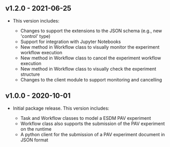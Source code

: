 v1.2.0 - 2021-06-25
-------------------

- This version includes:

  - Changes to support the extensions to the JSON schema (e.g., new 'control' type)
  - Support for integration with Jupyter Notebooks
  - New method in Workflow class to visually monitor the experiment workflow execution
  - New method in Workflow class to cancel the experiment workflow execution
  - New method in Workflow class to visually check the experiment structure
  - Changes to the client module to support monitoring and cancelling 

v1.0.0 - 2020-10-01
-------------------

- Initial package release. This version includes:

  - Task and Workflow classes to model a ESDM PAV experiment
  - Workflow class also supports the submission of the PAV experiment on the runtime
  - A python client for the submission of a PAV experiment document in JSON format


